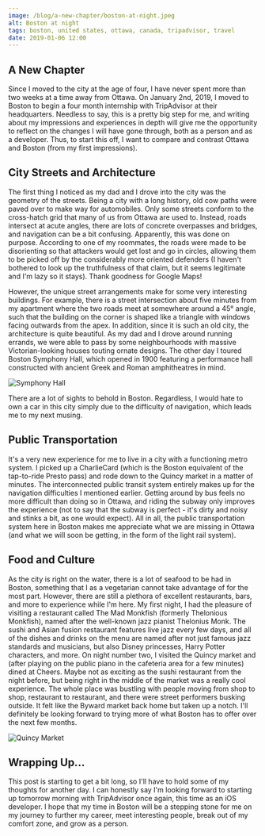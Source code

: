 ```yaml
---
image: /blog/a-new-chapter/boston-at-night.jpeg
alt: Boston at night
tags: boston, united states, ottawa, canada, tripadvisor, travel
date: 2019-01-06 12:00
---
```


## A New Chapter

Since I moved to the city at the age of four, I have never spent more than two weeks at a time away from Ottawa. On January 2nd, 2019, I moved to Boston to begin a four month internship with TripAdvisor at their headquarters. Needless to say, this is a pretty big step for me, and writing about my impressions and experiences in depth will give me the opportunity to reflect on the changes I will have gone through, both as a person and as a developer.<!--more--> Thus, to start this off, I want to compare and contrast Ottawa and Boston (from my first impressions).

## City Streets and Architecture
The first thing I noticed as my dad and I drove into the city was the geometry of the streets. Being a city with a long history, old cow paths were paved over to make way for automobiles. Only some streets conform to the cross-hatch grid that many of us from Ottawa are used to. Instead, roads intersect at acute angles, there are lots of concrete overpasses and bridges, and navigation can be a bit confusing. Apparently, this was done on purpose. According to one of my roommates, the roads were made to be disorienting so that attackers would get lost and go in circles, allowing them to be picked off by the considerably more oriented defenders (I haven't bothered to look up the truthfulness of that claim, but it seems legitimate and I'm lazy so it stays). Thank goodness for Google Maps!

However, the unique street arrangements make for some very interesting buildings. For example, there is a street intersection about five minutes from my apartment where the two roads meet at somewhere around a 45° angle, such that the building on the corner is shaped like a triangle with windows facing outwards from the apex. In addition, since it is such an old city, the architecture is quite beautiful. As my dad and I drove around running errands, we were able to pass by some neighbourhoods with massive Victorian-looking houses touting ornate designs. The other day I toured Boston Symphony Hall, which opened in 1900 featuring a performance hall constructed with ancient Greek and Roman amphitheatres in mind.

![Symphony Hall](/blog/a-new-chapter/symphony-hall.jpeg)

There are a lot of sights to behold in Boston. Regardless, I would hate to own a car in this city simply due to the difficulty of navigation, which leads me to my next musing.

## Public Transportation
It's a very new experience for me to live in a city with a functioning metro system. I picked up a CharlieCard (which is the Boston equivalent of the tap-to-ride Presto pass) and rode down to the Quincy market in a matter of minutes. The interconnected public transit system entirely makes up for the navigation difficulties I mentioned earlier. Getting around by bus feels no more difficult than doing so in Ottawa, and riding the subway only improves the experience (not to say that the subway is perfect - it's dirty and noisy and stinks a bit, as one would expect). All in all, the public transportation system here in Boston makes me appreciate what we are missing in Ottawa (and what we will soon be getting, in the form of the light rail system).

## Food and Culture
As the city is right on the water, there is a lot of seafood to be had in Boston, something that I as a vegetarian cannot take advantage of for the most part. However, there are still a plethora of excellent restaurants, bars, and more to experience while I'm here. My first night, I had the pleasure of visiting a restaurant called The Mad Monkfish (formerly Thelonious Monkfish), named after the well-known jazz pianist Thelonius Monk. The sushi and Asian fusion restaurant features live jazz every few days, and all of the dishes and drinks on the menu are named after not just famous jazz standards and musicians, but also Disney princesses, Harry Potter characters, and more. On night number two, I visited the Quincy market and (after playing on the public piano in the cafeteria area for a few minutes) dined at Cheers. Maybe not as exciting as the sushi restaurant from the night before, but being right in the middle of the market was a really cool experience. The whole place was bustling with people moving from shop to shop, restaurant to restaurant, and there were street performers busking outside. It felt like the Byward market back home but taken up a notch. I'll definitely be looking forward to trying more of what Boston has to offer over the next few months.

![Quincy Market](/blog/a-new-chapter/quincy-market.jpeg)

## Wrapping Up...
This post is starting to get a bit long, so I'll have to hold some of my thoughts for another day. I can honestly say I'm looking forward to starting up tomorrow morning with TripAdvisor once again, this time as an iOS developer. I hope that my time in Boston will be a stepping stone for me on my journey to further my career, meet interesting people, break out of my comfort zone, and grow as a person.

